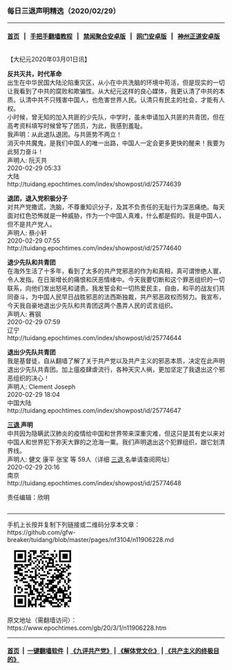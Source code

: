 ### 每日三退声明精选（2020/02/29）
------------------------

#### [首页](https://github.com/gfw-breaker/banned-news1/blob/master/README.md) &nbsp;&nbsp;|&nbsp;&nbsp; [手把手翻墙教程](https://github.com/gfw-breaker/guides/wiki) &nbsp;&nbsp;|&nbsp;&nbsp; [禁闻聚合安卓版](https://github.com/gfw-breaker/bn-android) &nbsp;&nbsp;|&nbsp;&nbsp; [网门安卓版](https://github.com/oGate2/oGate) &nbsp;&nbsp;|&nbsp;&nbsp; [神州正道安卓版](https://github.com/SzzdOgate/update) 



<div class="column" id="artbody" itemprop="articleBody">
 <!-- article content begin -->
 <p>
  【大纪元2020年03月01日讯】
 </p>
 <p>
  <strong>
   反共灭共，时代革命
  </strong>
  <br/>
  出生在中华民国大陆沦陷重灾区，从小在中共洗脑的环境中苟活，但是现实的一切让我看到了中共的腐败和欺骗性。从大纪元这样的良心媒体，我更认清了中共的本质。认清中共不只残害中国人，也危害世界人民。认清只有民主的社会，才能有人权。
  <br/>
  小时候，曾无知的加入共匪的少先队，中学时，虽未申请加入共匪的共青团，但在高考资料填写时候曾写了团员，为此，我感到羞耻。
  <br/>
  我声明：从此退队退团。与共匪势不两立！
  <br/>
  消灭中共魔鬼，是我们中国人的唯一出路，中国人一定会更多更快的醒来！我要为此努力奋斗！
  <br/>
  声明人: 阮灭共
  <br/>
  2020-02-29 05:33
  <br/>
  大陆
  <br/>
  http://tuidang.epochtimes.com/index/showpost/id/25774639
 </p>
 <p>
  <strong>
   退团，退入党积极分子
  </strong>
  <br/>
  对共产党撒谎，洗脑，不尊重知识分子，及其不负责任的无耻行为深恶痛绝。每天面对红色恐怖就是一种威胁，作为一个中国人真难，什么都是假的。我是中国人，但不是共产党人。
  <br/>
  声明人: 蔡小轩
  <br/>
  2020-02-29 07:55
  <br/>
  http://tuidang.epochtimes.com/index/showpost/id/25774640
 </p>
 <p>
  <strong>
   退少先队和共青团
  </strong>
  <br/>
  在海外生活了十多年，看到了太多的共产党邪恶的作为和真相，真可谓惨绝人寰，令人发指。在日渐增长的痛恨和厌恶情绪中。今天我要切断和这个罪恶组织的一切联系，向他们发出怒吼和谴责。我发誓会和一切热爱民主，自由，和平的战友们共同奋斗，为中国人民早日战胜邪恶的法西斯独裁，共产邪恶政权而努力。我宣布，今天我自豪地退出少先队和共青团这两个愚弄人民的谎言组织。
  <br/>
  声明人: 赛钢
  <br/>
  2020-02-29 07:59
  <br/>
  辽宁
  <br/>
  http://tuidang.epochtimes.com/index/showpost/id/25774644
 </p>
 <p>
  <strong>
   退出少先队共青团
  </strong>
  <br/>
  我是基督徒，自从翻墙了解了关于共产党以及共产主义的邪恶本质，决定在此声明退出少先队共青团。加上瘟疫肆虐流行，各种天灾人祸，更加坚定了我退出这个邪恶组织的决心！
  <br/>
  声明人: Clement Joseph
  <br/>
  2020-02-29 18:04
  <br/>
  中国大陆
  <br/>
  http://tuidang.epochtimes.com/index/showpost/id/25774647
 </p>
 <p>
  <strong>
   <a href="https://www.epochtimes.com/gb/tag/%E4%B8%89%E9%80%80.html">
    三退
   </a>
   声明
  </strong>
  <br/>
  中共因为隐瞒武汉肺炎的疫情给中国和世界带来深重灾难，但这只是其有史以来对中国人和世界犯下弥天大罪的之沧海一粟。我们声明退出这个犯罪组织，跟它划清界线。
  <br/>
  声明人: 健文 康平 张宝 等 59人（详细
  <a href="https://www.epochtimes.com/gb/tag/%E4%B8%89%E9%80%80.html">
   三退
  </a>
  名单请查阅网址）
  <br/>
  2020-02-29 20:16
  <br/>
  南京
  <br/>
  http://tuidang.epochtimes.com/index/showpost/id/25774648
 </p>
 <p>
  责任编辑：欣明
 </p>
 <!-- article content end -->
 <div id="below_article_ad">
  <div id="below_article_ad_inner">
  </div>
 </div>
</div>

<hr/>
手机上长按并复制下列链接或二维码分享本文章：<br/>
https://github.com/gfw-breaker/tuidang/blob/master/pages/nf3104/n11906228.md <br/>
<a href='https://github.com/gfw-breaker/tuidang/blob/master/pages/nf3104/n11906228.md'><img src='https://github.com/gfw-breaker/tuidang/blob/master/pages/nf3104/n11906228.md.png'/></a> <br/>
原文地址（需翻墙访问）：https://www.epochtimes.com/gb/20/3/1/n11906228.htm


------------------------
#### [首页](https://github.com/gfw-breaker/banned-news/blob/master/README.md) &nbsp;|&nbsp; [一键翻墙软件](https://github.com/gfw-breaker/nogfw/blob/master/README.md) &nbsp;| [《九评共产党》](https://github.com/gfw-breaker/9ping.md/blob/master/README.md#九评之一评共产党是什么) | [《解体党文化》](https://github.com/gfw-breaker/jtdwh.md/blob/master/README.md) | [《共产主义的终极目的》](https://github.com/gfw-breaker/gczydzjmd.md/blob/master/README.md)


<img src='http://gfw-breaker.win/tuidang/pages/nf3104/n11906228.md' width='0px' height='0px'/>